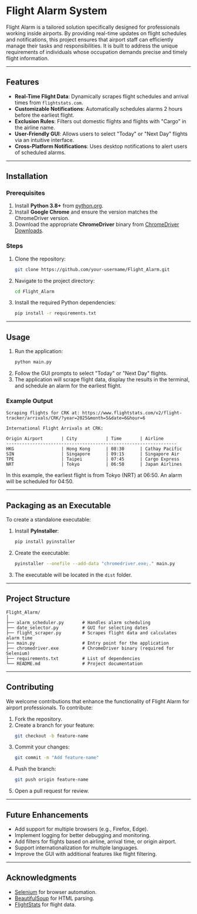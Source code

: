 # Flight Alarm System

Flight Alarm is a tailored solution specifically designed for professionals working inside airports. By providing real-time updates on flight schedules and notifications, this project ensures that airport staff can efficiently manage their tasks and responsibilities. It is built to address the unique requirements of individuals whose occupation demands precise and timely flight information.

---

## Features

- **Real-Time Flight Data**: Dynamically scrapes flight schedules and arrival times from `flightstats.com`.
- **Customizable Notifications**: Automatically schedules alarms 2 hours before the earliest flight.
- **Exclusion Rules**: Filters out domestic flights and flights with "Cargo" in the airline name.
- **User-Friendly GUI**: Allows users to select "Today" or "Next Day" flights via an intuitive interface.
- **Cross-Platform Notifications**: Uses desktop notifications to alert users of scheduled alarms.

---

## Installation

### Prerequisites
1. Install **Python 3.8+** from [python.org](https://www.python.org/).
2. Install **Google Chrome** and ensure the version matches the ChromeDriver version.
3. Download the appropriate **ChromeDriver** binary from [ChromeDriver Downloads](https://chromedriver.chromium.org/downloads).

### Steps
1. Clone the repository:
    ```bash
    git clone https://github.com/your-username/Flight_Alarm.git
    ```
2. Navigate to the project directory:
    ```bash
    cd Flight_Alarm
    ```
3. Install the required Python dependencies:
    ```bash
    pip install -r requirements.txt
    ```

---

## Usage

1. Run the application:
    ```bash
    python main.py
    ```
2. Follow the GUI prompts to select "Today" or "Next Day" flights.
3. The application will scrape flight data, display the results in the terminal, and schedule an alarm for the earliest flight.

### Example Output
```plaintext
Scraping flights for CRK at: https://www.flightstats.com/v2/flight-tracker/arrivals/CRK/?year=2025&month=5&date=6&hour=6

International Flight Arrivals at CRK:

Origin Airport       | City           | Time       | Airline        
-----------------------------------------------------------------
HKG                  | Hong Kong      | 08:30      | Cathay Pacific 
SIN                  | Singapore      | 09:15      | Singapore Air  
TPE                  | Taipei         | 07:45      | Cargo Express  
NRT                  | Tokyo          | 06:50      | Japan Airlines 
```

In this example, the earliest flight is from Tokyo (NRT) at 06:50. An alarm will be scheduled for 04:50.

---

## Packaging as an Executable

To create a standalone executable:
1. Install **PyInstaller**:
    ```bash
    pip install pyinstaller
    ```
2. Create the executable:
    ```bash
    pyinstaller --onefile --add-data "chromedriver.exe;." main.py
    ```
3. The executable will be located in the `dist` folder.

---

## Project Structure

```
Flight_Alarm/
│
├── alarm_scheduler.py       # Handles alarm scheduling
├── date_selector.py         # GUI for selecting dates
├── flight_scraper.py        # Scrapes flight data and calculates alarm time
├── main.py                  # Entry point for the application
├── chromedriver.exe         # ChromeDriver binary (required for Selenium)
├── requirements.txt         # List of dependencies
└── README.md                # Project documentation
```

---

## Contributing

We welcome contributions that enhance the functionality of Flight Alarm for airport professionals. To contribute:

1. Fork the repository.
2. Create a branch for your feature:
    ```bash
    git checkout -b feature-name
    ```
3. Commit your changes:
    ```bash
    git commit -m "Add feature-name"
    ```
4. Push the branch:
    ```bash
    git push origin feature-name
    ```
5. Open a pull request for review.

---

## Future Enhancements

- Add support for multiple browsers (e.g., Firefox, Edge).
- Implement logging for better debugging and monitoring.
- Add filters for flights based on airline, arrival time, or origin airport.
- Support internationalization for multiple languages.
- Improve the GUI with additional features like flight filtering.

---

## Acknowledgments

- [Selenium](https://www.selenium.dev/) for browser automation.
- [BeautifulSoup](https://www.crummy.com/software/BeautifulSoup/) for HTML parsing.
- [FlightStats](https://www.flightstats.com/) for flight data.
